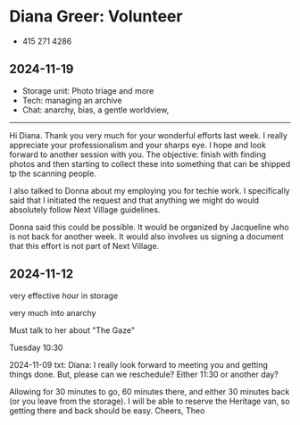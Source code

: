 # Diana Greer: Volunteer

* 415 271 4286

## 2024-11-19

* Storage unit: Photo triage and more
* Tech: managing an archive
* Chat: anarchy, bias, a gentle worldview,

***

Hi Diana. Thank you very much for your wonderful efforts last week. I really appreciate your professionalism and your sharps eye. I hope and look forward to another session with you. The objective: finish with finding photos and then starting to collect these into something that can be shipped tp the scanning people.

I also talked to Donna about my employing you for techie work. I specifically said that I initiated the request and that anything we might do would absolutely follow Next Village guidelines.

Donna said this could be possible. It would be organized by Jacqueline who is not back for another week. It would also involves us signing a document that this effort is not part of Next Village.


## 2024-11-12

very effective hour in storage

very much into anarchy

Must talk to her about "The Gaze"

Tuesday 10:30

2024-11-09 txt: Diana: I really look forward to meeting you and getting things done. But, please can we reschedule? Either 11:30 or another day?

Allowing for 30 minutes to go, 60 minutes there, and either 30 minutes back (or you leave from the storage). I will be able to reserve the Heritage van, so getting there and back should be easy. Cheers, Theo
